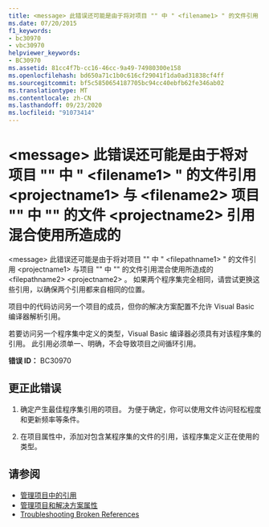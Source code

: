```yaml
---
title: <message> 此错误还可能是由于将对项目 "" 中 " <filename1> " 的文件引用 <projectname1> 与 <filename2> 项目 "" 中 "" 的文件 <projectname2> 引用混合使用所造成的
ms.date: 07/20/2015
f1_keywords:
- bc30970
- vbc30970
helpviewer_keywords:
- BC30970
ms.assetid: 81cc4f7b-cc16-46cc-9a49-74980300e158
ms.openlocfilehash: bd650a71c1b0c616cf29041f1da0ad31838cf4ff
ms.sourcegitcommit: bf5c5850654187705bc94cc40ebfb62fe346ab02
ms.translationtype: MT
ms.contentlocale: zh-CN
ms.lasthandoff: 09/23/2020
ms.locfileid: "91073414"
---
```

# <a name="message-this-error-could-also-be-due-to-mixing-a-file-reference-to-filename1-in-project-projectname1-with-a-file-reference-to-filename2-in-project-projectname2"></a>\<message> 此错误还可能是由于将对项目 "" 中 " \<filename1> " 的文件引用 \<projectname1> 与 \<filename2> 项目 "" 中 "" 的文件 \<projectname2> 引用混合使用所造成的

\<message> 此错误还可能是由于将对项目 "" 中 " \<filepathname1> " 的文件引用 \<projectname1> 与项目 "" 中 "" 的文件引用混合使用所造成的 \<filepathname2> \<projectname2> 。  如果两个程序集完全相同，请尝试更换这些引用，以确保两个引用都来自相同的位置。  
  
 项目中的代码访问另一个项目的成员，但你的解决方案配置不允许 Visual Basic 编译器解析引用。  
  
 若要访问另一个程序集中定义的类型，Visual Basic 编译器必须具有对该程序集的引用。 此引用必须单一、明确，不会导致项目之间循环引用。  
  
 **错误 ID：** BC30970  
  
## <a name="to-correct-this-error"></a>更正此错误  
  
1. 确定产生最佳程序集引用的项目。 为便于确定，你可以使用文件访问轻松程度和更新频率等条件。  
  
2. 在项目属性中，添加对包含某程序集的文件的引用，该程序集定义正在使用的类型。  
  
## <a name="see-also"></a>请参阅

- [管理项目中的引用](/visualstudio/ide/managing-references-in-a-project)
- [管理项目和解决方案属性](/visualstudio/ide/managing-project-and-solution-properties)
- [Troubleshooting Broken References](/visualstudio/ide/troubleshooting-broken-references)
